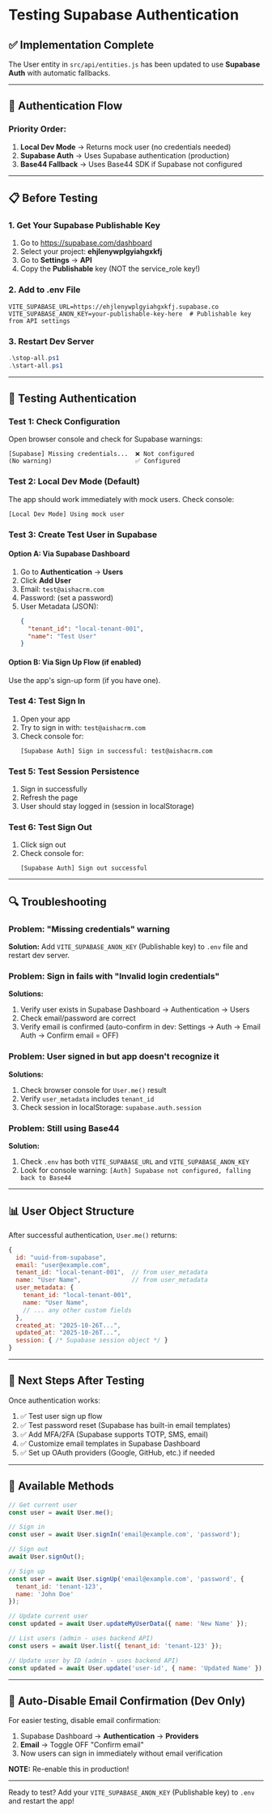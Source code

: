 # Testing Supabase Authentication

## ✅ Implementation Complete

The User entity in `src/api/entities.js` has been updated to use **Supabase Auth** with automatic fallbacks.

---

## 🔐 Authentication Flow

### Priority Order:
1. **Local Dev Mode** → Returns mock user (no credentials needed)
2. **Supabase Auth** → Uses Supabase authentication (production)
3. **Base44 Fallback** → Uses Base44 SDK if Supabase not configured

---

## 📋 Before Testing

### 1. Get Your Supabase Publishable Key

1. Go to https://supabase.com/dashboard
2. Select your project: **ehjlenywplgyiahgxkfj**
3. Go to **Settings** → **API**
4. Copy the **Publishable** key (NOT the service_role key!)

### 2. Add to .env File

```env
VITE_SUPABASE_URL=https://ehjlenywplgyiahgxkfj.supabase.co
VITE_SUPABASE_ANON_KEY=your-publishable-key-here  # Publishable key from API settings
```

### 3. Restart Dev Server

```powershell
.\stop-all.ps1
.\start-all.ps1
```

---

## 🧪 Testing Authentication

### Test 1: Check Configuration

Open browser console and check for Supabase warnings:

```
[Supabase] Missing credentials...  ❌ Not configured
(No warning)                       ✅ Configured
```

### Test 2: Local Dev Mode (Default)

The app should work immediately with mock users. Check console:

```
[Local Dev Mode] Using mock user
```

### Test 3: Create Test User in Supabase

#### Option A: Via Supabase Dashboard
1. Go to **Authentication** → **Users**
2. Click **Add User**
3. Email: `test@aishacrm.com`
4. Password: (set a password)
5. User Metadata (JSON):
   ```json
   {
     "tenant_id": "local-tenant-001",
     "name": "Test User"
   }
   ```

#### Option B: Via Sign Up Flow (if enabled)
Use the app's sign-up form (if you have one).

### Test 4: Test Sign In

1. Open your app
2. Try to sign in with: `test@aishacrm.com`
3. Check console for:
   ```
   [Supabase Auth] Sign in successful: test@aishacrm.com
   ```

### Test 5: Test Session Persistence

1. Sign in successfully
2. Refresh the page
3. User should stay logged in (session in localStorage)

### Test 6: Test Sign Out

1. Click sign out
2. Check console for:
   ```
   [Supabase Auth] Sign out successful
   ```

---

## 🔍 Troubleshooting

### Problem: "Missing credentials" warning

**Solution:** Add `VITE_SUPABASE_ANON_KEY` (Publishable key) to `.env` file and restart dev server.

### Problem: Sign in fails with "Invalid login credentials"

**Solutions:**
1. Verify user exists in Supabase Dashboard → Authentication → Users
2. Check email/password are correct
3. Verify email is confirmed (auto-confirm in dev: Settings → Auth → Email Auth → Confirm email = OFF)

### Problem: User signed in but app doesn't recognize it

**Solutions:**
1. Check browser console for `User.me()` result
2. Verify `user_metadata` includes `tenant_id`
3. Check session in localStorage: `supabase.auth.session`

### Problem: Still using Base44

**Solution:** 
1. Check `.env` has both `VITE_SUPABASE_URL` and `VITE_SUPABASE_ANON_KEY`
2. Look for console warning: `[Auth] Supabase not configured, falling back to Base44`

---

## 📊 User Object Structure

After successful authentication, `User.me()` returns:

```javascript
{
  id: "uuid-from-supabase",
  email: "user@example.com",
  tenant_id: "local-tenant-001",  // from user_metadata
  name: "User Name",              // from user_metadata
  user_metadata: {
    tenant_id: "local-tenant-001",
    name: "User Name",
    // ... any other custom fields
  },
  created_at: "2025-10-26T...",
  updated_at: "2025-10-26T...",
  session: { /* Supabase session object */ }
}
```

---

## 🎯 Next Steps After Testing

Once authentication works:

1. ✅ Test user sign up flow
2. ✅ Test password reset (Supabase has built-in email templates)
3. ✅ Add MFA/2FA (Supabase supports TOTP, SMS, email)
4. ✅ Customize email templates in Supabase Dashboard
5. ✅ Set up OAuth providers (Google, GitHub, etc.) if needed

---

## 🔧 Available Methods

```javascript
// Get current user
const user = await User.me();

// Sign in
const user = await User.signIn('email@example.com', 'password');

// Sign out
await User.signOut();

// Sign up
const user = await User.signUp('email@example.com', 'password', {
  tenant_id: 'tenant-123',
  name: 'John Doe'
});

// Update current user
const updated = await User.updateMyUserData({ name: 'New Name' });

// List users (admin - uses backend API)
const users = await User.list({ tenant_id: 'tenant-123' });

// Update user by ID (admin - uses backend API)
const updated = await User.update('user-id', { name: 'Updated Name' });
```

---

## 🚀 Auto-Disable Email Confirmation (Dev Only)

For easier testing, disable email confirmation:

1. Supabase Dashboard → **Authentication** → **Providers**
2. **Email** → Toggle OFF "Confirm email"
3. Now users can sign in immediately without email verification

**NOTE:** Re-enable this in production!

---

Ready to test? Add your `VITE_SUPABASE_ANON_KEY` (Publishable key) to `.env` and restart the app!
